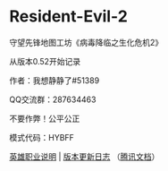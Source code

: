 # Resident-Evil-2
守望先锋地图工坊《病毒降临之生化危机2》

从版本0.52开始记录

作者：我想静静了#51389

QQ交流群：287634463

不要作弊！公平公正

模式代码：HYBFF

[英雄职业说明](https://docs.qq.com/doc/DTlpZeEx1cktVR0RM) | [版本更新日志](https://github.com/AnnAngela/Resident-Evil-2/blob/master/%E7%89%88%E6%9C%AC%E6%9B%B4%E6%96%B0%E6%97%A5%E5%BF%97.md) （[腾讯文档](https://docs.qq.com/doc/DTmRxV2Rud3VieXl5)）